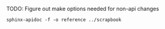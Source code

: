 TODO: Figure out make options needed for non-api changes

```
sphinx-apidoc -f -o reference ../scrapbook
```
